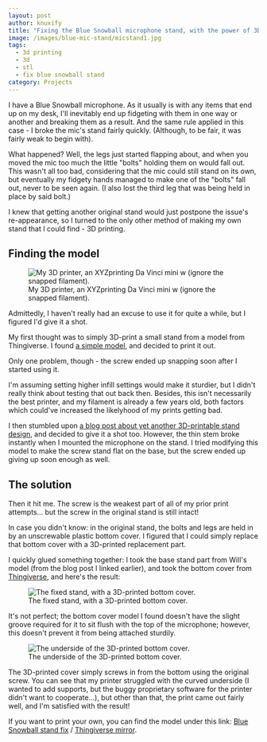 ```yaml
---
layout: post
author: knuxify
title: "Fixing the Blue Snowball microphone stand, with the power of 3D printing"
image: /images/blue-mic-stand/micstand1.jpg
tags:
  - 3d printing
  - 3d
  - stl
  - fix blue snowball stand
category: Projects
---
```


I have a Blue Snowball microphone. As it usually is with any items that end up on my desk, I'll inevitably end up fidgeting with them in one way or another and breaking them as a result. And the same rule applied in this case - I broke the mic's stand fairly quickly. (Although, to be fair, it was fairly weak to begin with).

What happened? Well, the legs just started flapping about, and when you moved the mic too much the little "bolts" holding them on would fall out. This wasn't all too bad, considering that the mic could still stand on its own, but eventually my fidgety hands managed to make one of the "bolts" fall out, never to be seen again. (I also lost the third leg that was being held in place by said bolt.)

I knew that getting another original stand would just postpone the issue's re-appearance, so I turned to the only other method of making my own stand that I could find - 3D printing.

<!--more-->

## Finding the model

<figure>
	<img alt="My 3D printer, an XYZprinting Da Vinci mini w (ignore the snapped filament)." src="{{ site.baseurl }}/images/blue-mic-stand/printer.jpg">
	<figcaption>My 3D printer, an XYZprinting Da Vinci mini w (ignore the snapped filament).</figcaption>
</figure>

Admittedly, I haven't really had an excuse to use it for quite a while, but I figured I'd give it a shot.

My first thought was to simply 3D-print a small stand from a model from Thingiverse. I found [a simple model](https://www.thingiverse.com/thing:4685978), and decided to print it out.

Only one problem, though - the screw ended up snapping soon after I started using it.

I'm assuming setting higher infill settings would make it sturdier, but I didn't really think about testing that out back then. Besides, this isn't necessarily the best printer, and my filament is already a few years old, both factors which could've increased the likelyhood of my prints getting bad.

I then stumbled upon [a blog post about yet another 3D-printable stand design](https://willj.net/posts/custom-blue-snowball-microphone-desk-stand/), and decided to give it a shot too. However, the thin stem broke instantly when I mounted the microphone on the stand. I tried modifying this model to make the screw stand flat on the base, but the screw ended up giving up soon enough as well.

## The solution

Then it hit me. The screw is the weakest part of all of my prior print attempts... but the screw in the original stand is still intact!

In case you didn't know: in the original stand, the bolts and legs are held in by an unscrewable plastic bottom cover. I figured that I could simply replace that bottom cover with a 3D-printed replacement part.

I quickly glued something together: I took the base stand part from Will's model (from the blog post I linked earlier), and took the bottom cover from [Thingiverse](https://www.thingiverse.com/thing:3870129), and here's the result:

<figure>
	<img alt="The fixed stand, with a 3D-printed bottom cover." src="{{ site.baseurl }}/images/blue-mic-stand/micstand1.jpg">
	<figcaption>The fixed stand, with a 3D-printed bottom cover.</figcaption>
</figure>

It's not perfect; the bottom cover model I found doesn't have the slight groove required for it to sit flush with the top of the microphone; however, this doesn't prevent it from being attached sturdily.

<figure>
	<img alt="The underside of the 3D-printed bottom cover." src="{{ site.baseurl }}/images/blue-mic-stand/micstand2.jpg">
	<figcaption>The underside of the 3D-printed bottom cover.</figcaption>
</figure>

The 3D-printed cover simply screws in from the bottom using the original screw. You can see that my printer struggled with the curved underside (I wanted to add supports, but the buggy proprietary software for the printer didn't want to cooperate...), but other than that, the print came out fairly well, and I'm satisfied with the result!

If you want to print your own, you can find the model under this link: [Blue Snowball stand fix](https://files.dithernet.org/blue-snowball-stand-fix) / [Thingiverse mirror](https://www.thingiverse.com/thing:4966494).

